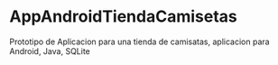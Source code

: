 # AppAndroidTiendaCamisetas
 Prototipo de Aplicacion para una tienda de camisatas, aplicacion para Android, Java, SQLite
